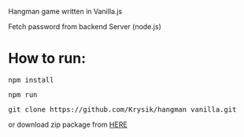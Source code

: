 Hangman game written in Vanilla.js

Fetch password from backend Server (node.js)

<h1>How to run:</h1>
<pre>npm install</pre>
<pre>npm run</pre>
<pre>git clone https://github.com/Krysik/hangman_vanilla.git</pre>
or download zip package from <a href="https://github.com/Krysik/hangman_vanilla/archive/master.zip">HERE</a>


